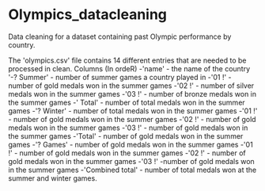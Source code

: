 # Olympics_datacleaning
Data cleaning for a dataset containing past Olympic performance by country.

The 'olympics.csv' file contains 14 different entries that are needed to be processed in clean. 
 Columns (In ordeR)
-'name' - the name of the country
'-? Summer' - number of summer games a country played in
  -'01 !' - number of gold medals won in the summer games
  -'02 !' - number of silver medals won in the summer games
  -'03 !' - number of bronze medals won in the summer games
-' Total' - number of total medals won in the summer games
-'? Winter' - number of total medals won in the summer games
  -'01 !' - number of gold medals won in the summer games
  -'02 !' - number of gold medals won in the summer games
  -'03 !'	- number of gold medals won in the summer games
  -'Total' - number of gold medals won in the summer games
-'? Games' - number of gold medals won in the summer games
  -'01 !' - number of gold medals won in the summer games
  -'02 !' - number of gold medals won in the summer games
  -'03 !' -number of gold medals won in the summer games
-'Combined total' - number of total medals won at the summer and winter games.

